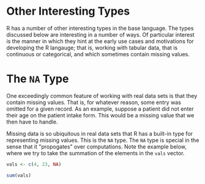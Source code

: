 
# Other Interesting Types
R has a number of other interesting types in the base language. The types discussed below are interesting in a number of ways. Of particular interest is the manner in which they hint at the early use cases and motivations for developing the R langauge; that is, working with tabular data, that is continuous or categorical, and which sometimes contain missing values. 

# The `NA` Type

One exceedingly common feature of working with real data sets is that they contain missing values. That is, for whatever reason, some entry was omitted for a given record. As an example, suppose a patient did not enter their age on the patient intake form. This would be a missing value that we then have to handle. 

Missing data is so ubiquitous in real data sets that R has a built-in type for representing missing values. This is the `NA` type. The `NA` type is special in the sense that it "propogates" over computations. Note the example below, where we try to take the summation of the elements in the `vals` vector. 

```r
vals <- c(4, 23, NA)

sum(vals)
```

